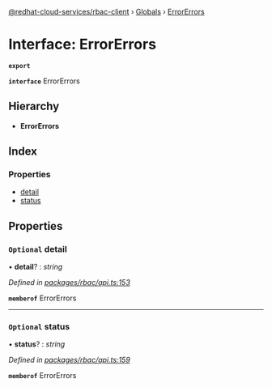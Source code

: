 [@redhat-cloud-services/rbac-client](../README.md) › [Globals](../globals.md) › [ErrorErrors](errorerrors.md)

# Interface: ErrorErrors

**`export`** 

**`interface`** ErrorErrors

## Hierarchy

* **ErrorErrors**

## Index

### Properties

* [detail](errorerrors.md#optional-detail)
* [status](errorerrors.md#optional-status)

## Properties

### `Optional` detail

• **detail**? : *string*

*Defined in [packages/rbac/api.ts:153](https://github.com/RedHatInsights/javascript-clients/blob/master/packages/rbac/api.ts#L153)*

**`memberof`** ErrorErrors

___

### `Optional` status

• **status**? : *string*

*Defined in [packages/rbac/api.ts:159](https://github.com/RedHatInsights/javascript-clients/blob/master/packages/rbac/api.ts#L159)*

**`memberof`** ErrorErrors
